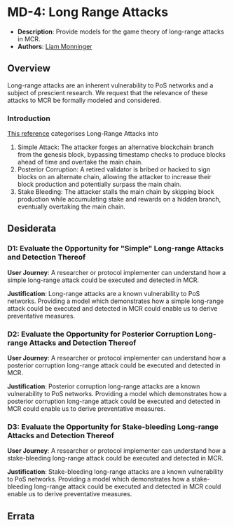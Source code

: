 # MD-4: Long Range Attacks
- **Description**: Provide models for the game theory of long-range attacks in MCR.
- **Authors**: [Liam Monninger](mailto:liam@movementlabs.xyz)


## Overview
Long-range attacks are an inherent vulnerability to PoS networks and a subject of prescient research. We request that the relevance of these attacks to MCR be formally modeled and considered. 

### Introduction

[This reference](https://blog.positive.com/rewriting-history-a-brief-introduction-to-long-range-attacks-54e473acdba9) categorises Long-Range Attacks into 
1. Simple Attack:
The attacker forges an alternative blockchain branch from the genesis block, bypassing timestamp checks to produce blocks ahead of time and overtake the main chain.
2. Posterior Corruption:
A retired validator is bribed or hacked to sign blocks on an alternate chain, allowing the attacker to increase their block production and potentially surpass the main chain.
3. Stake Bleeding:
The attacker stalls the main chain by skipping block production while accumulating stake and rewards on a hidden branch, eventually overtaking the main chain.



## Desiderata

### D1: Evaluate the Opportunity for "Simple" Long-range Attacks and Detection Thereof
**User Journey**: A researcher or protocol implementer can understand how a simple long-range attack could be executed and detected in MCR.

**Justification**: Long-range attacks are a known vulnerability to PoS networks. Providing a model which demonstrates how a simple long-range attack could be executed and detected in MCR could enable us to derive preventative measures.

### D2: Evaluate the Opportunity for Posterior Corruption Long-range Attacks and Detection Thereof
**User Journey**: A researcher or protocol implementer can understand how a posterior corruption long-range attack could be executed and detected in MCR.

**Justification**: Posterior corruption long-range attacks are a known vulnerability to PoS networks. Providing a model which demonstrates how a posterior corruption long-range attack could be executed and detected in MCR could enable us to derive preventative measures.

### D3: Evaluate the Opportunity for Stake-bleeding Long-range Attacks and Detection Thereof
**User Journey**: A researcher or protocol implementer can understand how a stake-bleeding long-range attack could be executed and detected in MCR.

**Justification**: Stake-bleeding long-range attacks are a known vulnerability to PoS networks. Providing a model which demonstrates how a stake-bleeding long-range attack could be executed and detected in MCR could enable us to derive preventative measures.

## Errata
